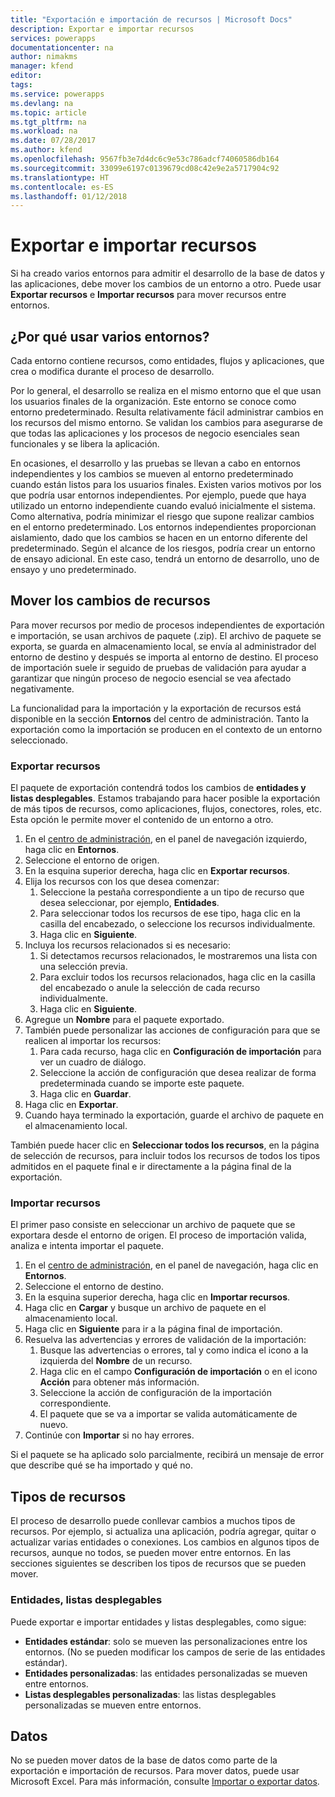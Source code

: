 ```yaml
---
title: "Exportación e importación de recursos | Microsoft Docs"
description: Exportar e importar recursos
services: powerapps
documentationcenter: na
author: nimakms
manager: kfend
editor: 
tags: 
ms.service: powerapps
ms.devlang: na
ms.topic: article
ms.tgt_pltfrm: na
ms.workload: na
ms.date: 07/28/2017
ms.author: kfend
ms.openlocfilehash: 9567fb3e7d4dc6c9e53c786adcf74060586db164
ms.sourcegitcommit: 33099e6197c0139679cd08c42e9e2a5717904c92
ms.translationtype: HT
ms.contentlocale: es-ES
ms.lasthandoff: 01/12/2018
---
```

# <a name="export-and-import-resources"></a>Exportar e importar recursos
Si ha creado varios entornos para admitir el desarrollo de la base de datos y las aplicaciones, debe mover los cambios de un entorno a otro. Puede usar **Exportar recursos** e **Importar recursos** para mover recursos entre entornos.

## <a name="why-use-multiple-environments"></a>¿Por qué usar varios entornos?
Cada entorno contiene recursos, como entidades, flujos y aplicaciones, que crea o modifica durante el proceso de desarrollo. 

Por lo general, el desarrollo se realiza en el mismo entorno que el que usan los usuarios finales de la organización. Este entorno se conoce como entorno predeterminado. Resulta relativamente fácil administrar cambios en los recursos del mismo entorno. Se validan los cambios para asegurarse de que todas las aplicaciones y los procesos de negocio esenciales sean funcionales y se libera la aplicación.

En ocasiones, el desarrollo y las pruebas se llevan a cabo en entornos independientes y los cambios se mueven al entorno predeterminado cuando están listos para los usuarios finales. Existen varios motivos por los que podría usar entornos independientes. Por ejemplo, puede que haya utilizado un entorno independiente cuando evaluó inicialmente el sistema. Como alternativa, podría minimizar el riesgo que supone realizar cambios en el entorno predeterminado. Los entornos independientes proporcionan aislamiento, dado que los cambios se hacen en un entorno diferente del predeterminado. Según el alcance de los riesgos, podría crear un entorno de ensayo adicional. En este caso, tendrá un entorno de desarrollo, uno de ensayo y uno predeterminado.

## <a name="moving-resource-changes"></a>Mover los cambios de recursos
Para mover recursos por medio de procesos independientes de exportación e importación, se usan archivos de paquete (.zip). El archivo de paquete se exporta, se guarda en almacenamiento local, se envía al administrador del entorno de destino y después se importa al entorno de destino. El proceso de importación suele ir seguido de pruebas de validación para ayudar a garantizar que ningún proceso de negocio esencial se vea afectado negativamente.

La funcionalidad para la importación y la exportación de recursos está disponible en la sección **Entornos** del centro de administración. Tanto la exportación como la importación se producen en el contexto de un entorno seleccionado.

### <a name="export-resources"></a>Exportar recursos
El paquete de exportación contendrá todos los cambios de **entidades y listas desplegables**. Estamos trabajando para hacer posible la exportación de más tipos de recursos, como aplicaciones, flujos, conectores, roles, etc. Esta opción le permite mover el contenido de un entorno a otro.

1. En el [centro de administración](https://admin.powerapps.com), en el panel de navegación izquierdo, haga clic en **Entornos**.
2. Seleccione el entorno de origen.
3. En la esquina superior derecha, haga clic en **Exportar recursos**.
4. Elija los recursos con los que desea comenzar:
   1. Seleccione la pestaña correspondiente a un tipo de recurso que desea seleccionar, por ejemplo, **Entidades**.
   2. Para seleccionar todos los recursos de ese tipo, haga clic en la casilla del encabezado, o seleccione los recursos individualmente.
   3. Haga clic en **Siguiente**.
5. Incluya los recursos relacionados si es necesario:
   1. Si detectamos recursos relacionados, le mostraremos una lista con una selección previa.
   2. Para excluir todos los recursos relacionados, haga clic en la casilla del encabezado o anule la selección de cada recurso individualmente.
   3. Haga clic en **Siguiente**.
6. Agregue un **Nombre** para el paquete exportado.
7. También puede personalizar las acciones de configuración para que se realicen al importar los recursos:
   1. Para cada recurso, haga clic en **Configuración de importación** para ver un cuadro de diálogo.
   2. Seleccione la acción de configuración que desea realizar de forma predeterminada cuando se importe este paquete.
   3. Haga clic en **Guardar**.
8. Haga clic en **Exportar**.
9. Cuando haya terminado la exportación, guarde el archivo de paquete en el almacenamiento local.

También puede hacer clic en **Seleccionar todos los recursos**, en la página de selección de recursos, para incluir todos los recursos de todos los tipos admitidos en el paquete final e ir directamente a la página final de la exportación.

### <a name="import-resources"></a>Importar recursos
El primer paso consiste en seleccionar un archivo de paquete que se exportara desde el entorno de origen. El proceso de importación valida, analiza e intenta importar el paquete.

1. En el [centro de administración](https://admin.powerapps.com), en el panel de navegación, haga clic en **Entornos**.
2. Seleccione el entorno de destino.
3. En la esquina superior derecha, haga clic en **Importar recursos**.
4. Haga clic en **Cargar** y busque un archivo de paquete en el almacenamiento local.
5. Haga clic en **Siguiente** para ir a la página final de importación.
6. Resuelva las advertencias y errores de validación de la importación:
   1. Busque las advertencias o errores, tal y como indica el icono a la izquierda del **Nombre** de un recurso.
   2. Haga clic en el campo **Configuración de importación** o en el icono **Acción** para obtener más información.
   3. Seleccione la acción de configuración de la importación correspondiente.
   4. El paquete que se va a importar se valida automáticamente de nuevo.
7. Continúe con **Importar** si no hay errores.

Si el paquete se ha aplicado solo parcialmente, recibirá un mensaje de error que describe qué se ha importado y qué no.

## <a name="resource-types"></a>Tipos de recursos
El proceso de desarrollo puede conllevar cambios a muchos tipos de recursos. Por ejemplo, si actualiza una aplicación, podría agregar, quitar o actualizar varias entidades o conexiones. Los cambios en algunos tipos de recursos, aunque no todos, se pueden mover entre entornos. En las secciones siguientes se describen los tipos de recursos que se pueden mover.

### <a name="entities-picklists"></a>Entidades, listas desplegables
Puede exportar e importar entidades y listas desplegables, como sigue:

* **Entidades estándar**: solo se mueven las personalizaciones entre los entornos. (No se pueden modificar los campos de serie de las entidades estándar).
* **Entidades personalizadas**: las entidades personalizadas se mueven entre entornos.
* **Listas desplegables personalizadas**: las listas desplegables personalizadas se mueven entre entornos.

## <a name="data"></a>Datos
No se pueden mover datos de la base de datos como parte de la exportación e importación de recursos. Para mover datos, puede usar Microsoft Excel. Para más información, consulte [Importar o exportar datos](data-platform-export-data.md).

